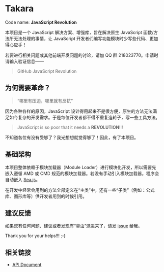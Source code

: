 # Takara

Code name: **JavaScript Revolution**

本项目是一个 JavaScript 解决方案、增强库，旨在解决原生 JavaScript 函数/方法所无法处理的事情，让 JavaScript 开发者们编写功能模块时少写些代码、更加得心应手！

若要进行相关问题或其他前端开发问题的讨论，请加 QQ 群 218023770。申请时请输入验证信息——

> GitHub JavaScript Revolution

## 为何需要革命？

> “哪里有压迫，哪里就有反抗”

因为各种各样的原因，JavaScript 设计得用起来不是很方便，原生的方法无法满足如今复杂的开发需求。于是每位开发者都不得不重复造轮子，写一些工具方法。

> JavaScript is so poor that it needs a **REVOLUTION**!!!

不知道各位有没有受够了？我光想想就觉得够了！因此，有了本项目。

## 基础架构

本项目整体依赖于模块加载器（Module Loader）进行模块化开发，所以需要先嵌入遵循 AMD 或 CMD 规范的模块加载器。若没有手动引入模块加载器，程序会自动嵌入 [Sea.js](http://seajs.org/ "前往 Sea.js 官网")。

在开发中经常会用到的方法全部定义在“主类”中，还有一些“子类”（例如：公式库、图形库等）供开发者用到的时候引用。

## 建议反馈

如果您有任何问题、建议或者发现有“臭虫”混进来了，请发 [issue](https://github.com/jsrev/jsrev.github.com/issues) 给我。

Thank you for your helps!!! ;-)

## 相关链接

- [API Document](/wiki/API-Document, "查看 API 文档")
